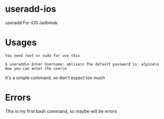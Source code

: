 # useradd-ios
useradd For iOS Jailbreak

# Usages

``You need root or sudo for use this``

`$ useradd\n
Enter Username: ablixa\n
The default password is: alpine\n
Now you can enter the user\n
`

It's a simple command, so don't expect too much

# Errors

This is my first bash command, so maybe will be errors
